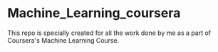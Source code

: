 # Machine_Learning_coursera
This repo is specially created for all the work done by me as a part of Coursera's Machine Learning Course.
